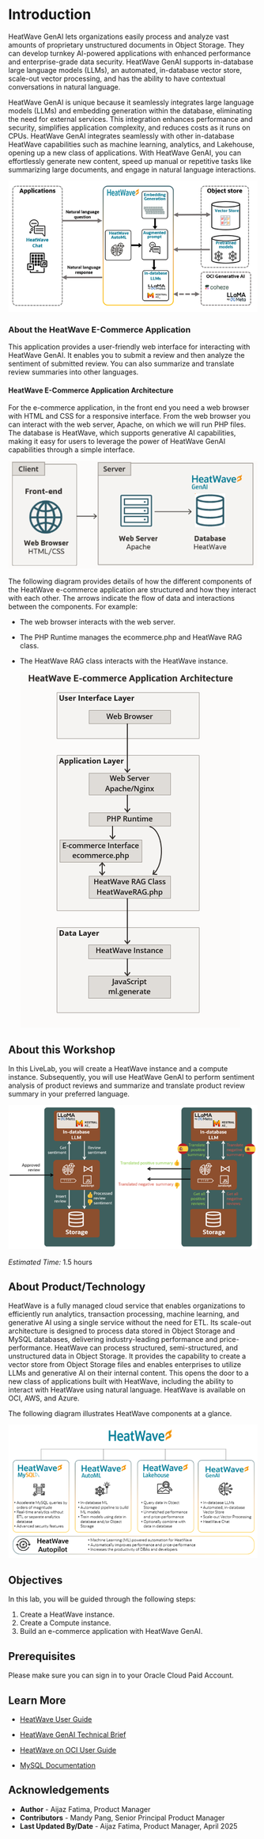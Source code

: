 # Introduction

HeatWave GenAI lets organizations easily process and analyze vast amounts of proprietary unstructured documents in Object Storage. They can develop turnkey AI-powered applications with enhanced performance and enterprise-grade data security. HeatWave GenAI supports in-database large language models (LLMs), an automated, in-database vector store, scale-out vector processing, and has the ability to have contextual conversations in natural language. 

HeatWave GenAI is unique because it seamlessly integrates large language models (LLMs) and embedding generation within the database, eliminating the need for external services. This integration enhances performance and security, simplifies application complexity, and reduces costs as it runs on CPUs. HeatWave GenAI integrates seamlessly with other in-database HeatWave capabilities such as machine learning, analytics, and Lakehouse, opening up a new class of applications. With HeatWave GenAI, you can effortlessly generate new content, speed up manual or repetitive tasks like summarizing large documents, and engage in natural language interactions.

![HeatWave GenAI](./images/1-heatwave-genai.png "HeatWave GenAI")

### About the HeatWave E-Commerce Application

This application provides a user-friendly web interface for interacting with HeatWave GenAI. It enables you to submit a review and then analyze the sentiment of submitted review. You can also summarize and translate review summaries into other languages.

#### HeatWave E-Commerce Application Architecture

For the e-commerce application, in the front end you need a web browser with HTML and CSS for a responsive interface. From the web browser you can interact with the web server, Apache, on which we will run PHP files. The database is HeatWave, which supports generative AI capabilities, making it easy for users to leverage the power of HeatWave GenAI capabilities through a simple interface.

![E-commerce application architecture](./images/architecture-new.png "E-commerce application architecture")

The following diagram provides details of how the different components of the HeatWave e-commerce application are structured and how they interact with each other. The arrows indicate the flow of data and interactions between the components. For example:

- The web browser interacts with the web server.
- The PHP Runtime manages the ecommerce.php and HeatWave RAG class.
- The HeatWave RAG class interacts with the HeatWave instance.

    ![E-commerce application architecture](./images/ecom-architecture.png "E-commerce application architecture")
    
## About this Workshop

In this LiveLab, you will create a HeatWave instance and a compute instance. Subsequently, you will use HeatWave GenAI to perform sentiment analysis of product reviews and summarize and translate product review summary in your preferred language.

![HeatWave GenAI Review](./images/reviews.png "HeatWave GenAI Review")

_Estimated Time:_ 1.5 hours

## About Product/Technology

HeatWave is a fully managed cloud service that enables organizations to efficiently run analytics, transaction processing, machine learning, and generative AI using a single service without the need for ETL. Its scale-out architecture is designed to process data stored in Object Storage and MySQL databases, delivering industry-leading performance and price-performance. HeatWave can process structured, semi-structured, and unstructured data in Object Storage. It provides the capability to create a vector store from Object Storage files and enables enterprises to utilize LLMs and generative AI on their internal content. This opens the door to a new class of applications built with HeatWave, including the ability to interact with HeatWave using natural language. HeatWave is available on OCI, AWS, and Azure.

The following diagram illustrates HeatWave components at a glance.

![HeatWave components](./images/2-heatwave-components.png "HeatWave components")

## Objectives

In this lab, you will be guided through the following steps:

1. Create a HeatWave instance.
2. Create a Compute instance.
3. Build an e-commerce application with HeatWave GenAI.

## Prerequisites

Please make sure you can sign in to your Oracle Cloud Paid Account.

## Learn More

- [HeatWave User Guide](https://dev.mysql.com/doc/heatwave/en/)

- [HeatWave GenAI Technical Brief](https://www.oracle.com/a/ocom/docs/heatwave-genai-technical-brief.pdf)

- [HeatWave on OCI User Guide](https://docs.oracle.com/en-us/iaas/mysql-database/index.html)

- [MySQL Documentation](https://dev.mysql.com/)

## Acknowledgements

- **Author** - Aijaz Fatima, Product Manager
- **Contributors** - Mandy Pang, Senior Principal Product Manager
- **Last Updated By/Date** - Aijaz Fatima, Product Manager, April 2025
